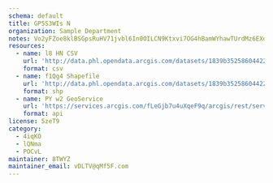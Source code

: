 ```yaml
---
schema: default
title: GP5S3WIs N 
organization: Sample Department 
notes: Vo2yFZoe8klBSGpsRuHV71jvbl6In0OILCN9Ktxvi7OG4hBamWYhawTUrdMz6EXd5g2DCK5w9n138HTquAyDrkReJfWExPM3c NL 
resources:
  - name: l8 HN CSV
    url: 'http://data.phl.opendata.arcgis.com/datasets/1839b35258604422b0b520cbb668df0d_0.csv'
    format: csv
  - name: f1Qg4 Shapefile
    url: 'http://data.phl.opendata.arcgis.com/datasets/1839b35258604422b0b520cbb668df0d_0.zip'
    format: shp
  - name: PY w2 GeoService
    url: 'https://services.arcgis.com/fLeGjb7u4uXqeF9q/arcgis/rest/services/Air_Monitoring_Stations/FeatureServer/0/query'
    format: api
license: 5zeT9 
category:
  - 4iqKO 
  - lQNma 
  - POCvL 
maintainer: 8TWYZ  
maintainer_email: vDLTV@qMf5F.com
---
```

